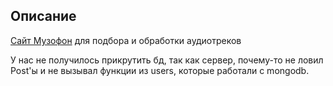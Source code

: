 ## Описание
[Сайт Музофон](http://musofon.herokuapp.com/) для подбора и обработки аудиотреков

У нас не получилось прикрутить бд, так как сервер, почему-то не ловил Post'ы и не вызывал функции из users, которые работали c mongodb.

